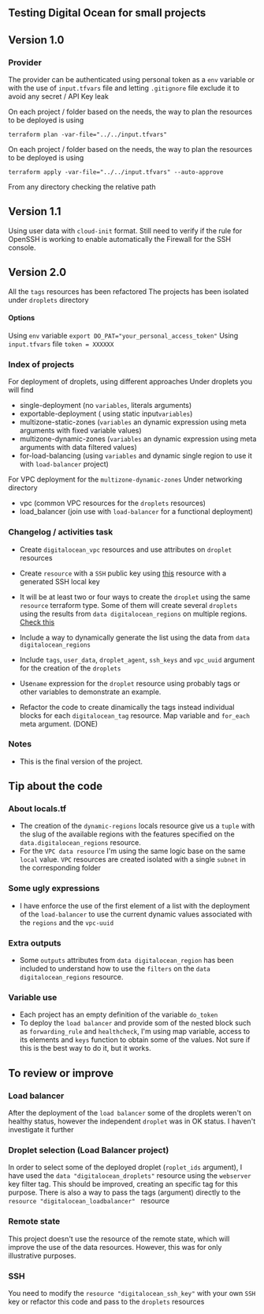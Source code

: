## Testing Digital Ocean for small projects
## Version 1.0
### Provider
The provider can be authenticated using personal token as a `env` variable or with the use of `input.tfvars` file and letting `.gitignore` file exclude it to avoid any secret / API Key leak

On each project / folder based on the needs, the way to plan the resources to be deployed is using
```
terraform plan -var-file="../../input.tfvars"
```
On each project / folder based on the needs, the way to plan the resources to be deployed is using
```
terraform apply -var-file="../../input.tfvars" --auto-approve
```
From any directory checking the relative path

## Version 1.1 
Using user data with `cloud-init` format. 
Still need to verify if the rule for OpenSSH is working to enable automatically the Firewall for the SSH console. 

## Version 2.0 
All the `tags` resources has been refactored
The projects has been isolated under `droplets` directory

#### Options
Using `env` variable
`export DO_PAT="your_personal_access_token"`
Using `input.tfvars` file
`token = XXXXXX`

### Index of projects
For deployment of droplets, using different approaches
Under droplets you will find
- single-deployment (no `variables`, literals arguments)
- exportable-deployment ( using static input`variables`)
- multizone-static-zones (`variables` an dynamic expression using meta arguments with fixed variable values)
- multizone-dynamic-zones (`variables` an dynamic expression using meta arguments with data filtered values)
- for-load-balancing (using `variables` and dynamic single region to use it with `load-balancer` project)

For VPC deployment for the `multizone-dynamic-zones`
Under networking directory
- vpc (common VPC resources for the `droplets` resources)
- load_balancer (join use with `load-balancer` for a functional deployment)

### Changelog / activities task
- Create `digitalocean_vpc` resources and use attributes on `droplet` resources
- Create `resource`  with a `SSH` public key using [this](https://registry.terraform.io/providers/digitalocean/digitalocean/latest/docs/resources/ssh_key) resource with a generated SSH local key
- It will be at least two or four ways to create the `droplet` using the same `resource` terraform type. Some of them will create several `droplets` using the results from `data digitalocean_regions` on multiple regions. [Check this](https://registry.terraform.io/providers/digitalocean/digitalocean/latest/docs/data-sources/regions)
- Include a way to dynamically generate the list using the data from `data digitalocean_regions`
- Include `tags`, `user_data`, `droplet_agent`, `ssh_keys` and `vpc_uuid` argument for the creation of the `droplets`

- Use`name` expression for the `droplet` resource using probably tags or other variables to demonstrate an example.
- Refactor the code to create dinamically the tags instead individual blocks for each  `digitalocean_tag` resource. Map variable and `for_each` meta argument. (DONE)

### Notes
- This is the final version of the project.  

## Tip about the code 
### About locals.tf
- The creation of the `dynamic-regions` locals resource give us a `tuple` with the slug of the available regions with the features specified on the `data.digitalocean_regions` resource. 
- For the `VPC data resource` I'm using the same logic base on the same `local` value. 
`VPC` resources are created isolated with a single `subnet` in the corresponding folder
### Some ugly expressions
- I have enforce the use of the first element of a list with the deployment of the `load-balancer` to use the current dynamic values associated with the `regions` and the `vpc-uuid`

### Extra outputs

- Some `outputs` attributes from `data digitalocean_region` has been included to understand how to use the `filters` on the `data digitalocean_regions` resource.

### Variable use
- Each project has an empty definition of the variable `do_token`
- To deploy the `load balancer` and provide som of the nested block such as `forwarding_rule` and `healthcheck`, I'm using map variable, access to its elements and `keys` function to obtain some of the values. Not sure if this is the best way to do it, but it works.  
## To review or improve
### Load balancer
After the deployment of the `load balancer` some of the droplets weren't on healthy status, however the independent `droplet` was in OK status. I haven't investigate it further
### Droplet selection (Load Balancer project)
In order to select some of the deployed droplet (`roplet_ids` argument), I have used the `data "digitalocean_droplets"` resource using the `webserver` key filter tag. This should be improved, creating an specific tag for this purpose. There is also a way to pass the tags (argument) directly to the `resource "digitalocean_loadbalancer" ` resource

### Remote state
This project doesn't use the resource of the remote state, which will improve the use of the data resources. However, this was for only illustrative purposes. 
### SSH
You need to modify the `resource "digitalocean_ssh_key"` with your own `SSH` key or refactor this code and pass to the `droplets` resources  